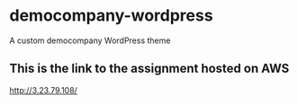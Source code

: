 # democompany-wordpress
A custom democompany WordPress theme

## This is the link to the assignment hosted on AWS
http://3.23.79.108/


